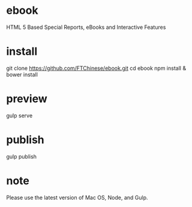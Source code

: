 # ebook
HTML 5 Based Special Reports, eBooks and Interactive Features

# install
git clone https://github.com/FTChinese/ebook.git
cd ebook
npm install & bower install

# preview
gulp serve

# publish
gulp publish

# note
Please use the latest version of Mac OS, Node, and Gulp. 
